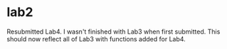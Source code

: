 # lab2
Resubmitted Lab4. I wasn't finished with Lab3 when first submitted. This should now reflect all of Lab3 with functions added for Lab4.
